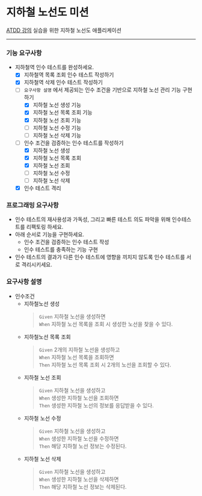 # 지하철 노선도 미션
[ATDD 강의](https://edu.nextstep.camp/c/R89PYi5H) 실습을 위한 지하철 노선도 애플리케이션

---

### 기능 요구사항
- 지하철역 인수 테스트를 완성하세요.
  - [X] 지하철역 목록 조회 인수 테스트 작성하기
  - [X] 지하철역 삭제 인수 테스트 작성하기
  - [ ] `요구사항 설명` 에서 제공되는 인수 조건을 기반으로 지하철 노선 관리 기능 구현하기
    - [X] 지하철 노선 생성 기능
    - [X] 지하철 노선 목록 조회 기능
    - [X] 지하철 노선 조회 기능
    - [ ] 지하철 노선 수정 기능
    - [ ] 지하철 노선 삭제 기능
  - [ ] 인수 조건을 검증하는 인수 테스트를 작성하기
    - [X] 지하철 노선 생성
    - [X] 지하철 노선 목록 조회
    - [X] 지하철 노선 조회
    - [ ] 지하철 노선 수정
    - [ ] 지하철 노선 삭제
  - [X] 인수 테스트 격리

### 프로그래밍 요구사항
- 인수 테스트의 재사용성과 가독성, 그리고 빠른 테스트 의도 파악을 위해 인수테스트를 리팩토링 하세요.
- 아래 순서로 기능을 구현하세요.
  - 인수 조건을 검증하는 인수 테스트 작성
  - 인수 테스트를 충족하는 기능 구현
- 인수 테스트의 결과가 다른 인수 테스트에 영향을 끼치지 않도록 인수 테스트를 서로 격리시키세요.

### 요구사항 설명
- 인수조건
  - 지하철노선 생성
    > `Given` 지하철 노선을 생성하면   
    `When` 지하철 노선 목록을 조회 시 생성한 노선을 찾을 수 있다.  
  - 지하철노선 목록 조회
    > `Given` 2개의 지하철 노선을 생성하고   
    `When` 지하철 노선 목록을 조회하면   
    `Then` 지하철 노선 목록 조회 시 2개의 노선을 조회할 수 있다.
  - 지하철 노선 조회
    > `Given` 지하철 노선을 생성하고   
    `When` 생성한 지하철 노선을 조회하면   
    `Then` 생성한 지하철 노선의 정보를 응답받을 수 있다.
  - 지하철 노선 수정
    > `Given` 지하철 노선을 생성하고   
    `When` 생성한 지하철 노선을 수정하면   
    `Then` 해당 지하철 노선 정보는 수정된다.
  - 지하철 노선 삭제
    > `Given` 지하철 노선을 생성하고   
    `When` 생성한 지하철 노선을 삭제하면   
    `Then` 해당 지하철 노선 정보는 삭제된다.